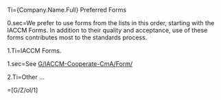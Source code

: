 Ti={Company.Name.Full} Preferred Forms

0.sec=We prefer to use forms from the lists in this order, starting with the IACCM Forms.  In addition to their quality and acceptance, use of these forms contributes most to the standards process.  

1.Ti=IACCM Forms.

1.sec=See <a href="index.php?action=list&file=G/IACCM-Cooperate-CmA/Form/">G/IACCM-Cooperate-CmA/Form/</a> 

2.Ti=Other ...

=[G/Z/ol/1]